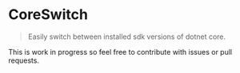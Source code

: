 # CoreSwitch

> Easily switch between installed sdk versions of dotnet core.

This is work in progress so feel free to contribute with issues or pull requests.
